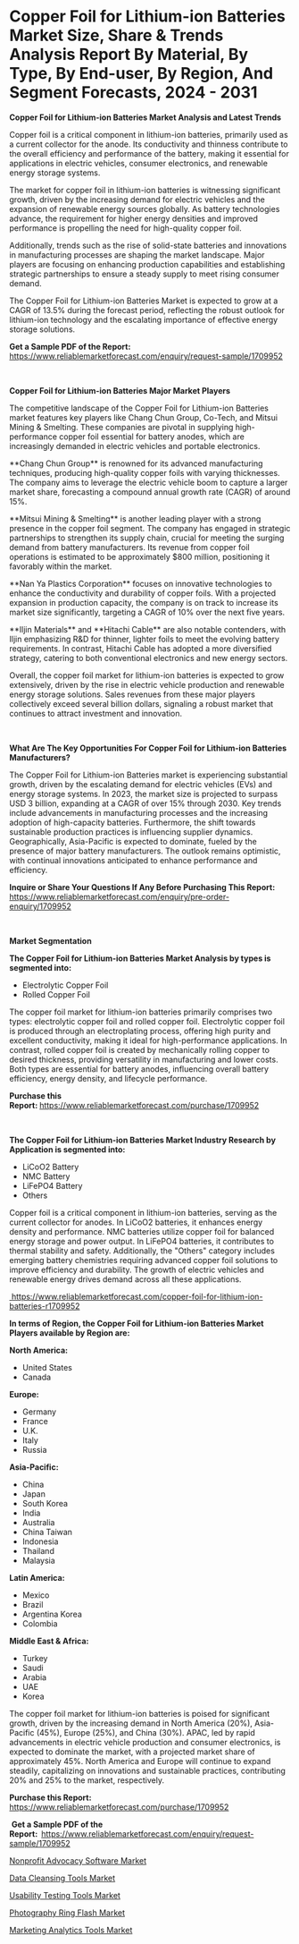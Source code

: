 <p><h1>Copper Foil for Lithium-ion Batteries Market Size, Share & Trends Analysis Report By Material, By Type, By End-user, By Region, And Segment Forecasts, 2024 - 2031</h1></p><p><strong>Copper Foil for Lithium-ion Batteries Market Analysis and Latest Trends</strong></p>
<p><p>Copper foil is a critical component in lithium-ion batteries, primarily used as a current collector for the anode. Its conductivity and thinness contribute to the overall efficiency and performance of the battery, making it essential for applications in electric vehicles, consumer electronics, and renewable energy storage systems. </p><p>The market for copper foil in lithium-ion batteries is witnessing significant growth, driven by the increasing demand for electric vehicles and the expansion of renewable energy sources globally. As battery technologies advance, the requirement for higher energy densities and improved performance is propelling the need for high-quality copper foil. </p><p>Additionally, trends such as the rise of solid-state batteries and innovations in manufacturing processes are shaping the market landscape. Major players are focusing on enhancing production capabilities and establishing strategic partnerships to ensure a steady supply to meet rising consumer demand. </p><p>The Copper Foil for Lithium-ion Batteries Market is expected to grow at a CAGR of 13.5% during the forecast period, reflecting the robust outlook for lithium-ion technology and the escalating importance of effective energy storage solutions.</p></p>
<p><strong>Get a Sample PDF of the Report:&nbsp;</strong> <a href="https://www.reliablemarketforecast.com/enquiry/request-sample/1709952?utm_campaign=1771&utm_medium=2&utm_source=Github&utm_content=ia&utm_term=22102024&utm_id=copper-foil-for-lithium-ion-batteries">https://www.reliablemarketforecast.com/enquiry/request-sample/1709952</a></p>
<p>&nbsp;</p>
<p><strong>Copper Foil for Lithium-ion Batteries Major Market Players</strong></p>
<p><p>The competitive landscape of the Copper Foil for Lithium-ion Batteries market features key players like Chang Chun Group, Co-Tech, and Mitsui Mining & Smelting. These companies are pivotal in supplying high-performance copper foil essential for battery anodes, which are increasingly demanded in electric vehicles and portable electronics.</p><p>**Chang Chun Group** is renowned for its advanced manufacturing techniques, producing high-quality copper foils with varying thicknesses. The company aims to leverage the electric vehicle boom to capture a larger market share, forecasting a compound annual growth rate (CAGR) of around 15%.</p><p>**Mitsui Mining & Smelting** is another leading player with a strong presence in the copper foil segment. The company has engaged in strategic partnerships to strengthen its supply chain, crucial for meeting the surging demand from battery manufacturers. Its revenue from copper foil operations is estimated to be approximately $800 million, positioning it favorably within the market.</p><p>**Nan Ya Plastics Corporation** focuses on innovative technologies to enhance the conductivity and durability of copper foils. With a projected expansion in production capacity, the company is on track to increase its market size significantly, targeting a CAGR of 10% over the next five years.</p><p>**Iljin Materials** and **Hitachi Cable** are also notable contenders, with Iljin emphasizing R&D for thinner, lighter foils to meet the evolving battery requirements. In contrast, Hitachi Cable has adopted a more diversified strategy, catering to both conventional electronics and new energy sectors.</p><p>Overall, the copper foil market for lithium-ion batteries is expected to grow extensively, driven by the rise in electric vehicle production and renewable energy storage solutions. Sales revenues from these major players collectively exceed several billion dollars, signaling a robust market that continues to attract investment and innovation.</p></p>
<p>&nbsp;</p>
<p><strong>What Are The Key Opportunities For Copper Foil for Lithium-ion Batteries Manufacturers?</strong></p>
<p><p>The Copper Foil for Lithium-ion Batteries market is experiencing substantial growth, driven by the escalating demand for electric vehicles (EVs) and energy storage systems. In 2023, the market size is projected to surpass USD 3 billion, expanding at a CAGR of over 15% through 2030. Key trends include advancements in manufacturing processes and the increasing adoption of high-capacity batteries. Furthermore, the shift towards sustainable production practices is influencing supplier dynamics. Geographically, Asia-Pacific is expected to dominate, fueled by the presence of major battery manufacturers. The outlook remains optimistic, with continual innovations anticipated to enhance performance and efficiency.</p></p>
<p><strong>Inquire or Share Your Questions If Any Before Purchasing This Report:</strong> <a href="https://www.reliablemarketforecast.com/enquiry/pre-order-enquiry/1709952?utm_campaign=1771&utm_medium=2&utm_source=Github&utm_content=ia&utm_term=22102024&utm_id=copper-foil-for-lithium-ion-batteries">https://www.reliablemarketforecast.com/enquiry/pre-order-enquiry/1709952</a></p>
<p>&nbsp;</p>
<p><strong>Market Segmentation</strong></p>
<p><strong>The Copper Foil for Lithium-ion Batteries Market Analysis by types is segmented into:</strong></p>
<p><ul><li>Electrolytic Copper Foil</li><li>Rolled Copper Foil</li></ul></p>
<p><p>The copper foil market for lithium-ion batteries primarily comprises two types: electrolytic copper foil and rolled copper foil. Electrolytic copper foil is produced through an electroplating process, offering high purity and excellent conductivity, making it ideal for high-performance applications. In contrast, rolled copper foil is created by mechanically rolling copper to desired thickness, providing versatility in manufacturing and lower costs. Both types are essential for battery anodes, influencing overall battery efficiency, energy density, and lifecycle performance.</p></p>
<p><strong>Purchase this Report:&nbsp;</strong><a href="https://www.reliablemarketforecast.com/purchase/1709952?utm_campaign=1771&utm_medium=2&utm_source=Github&utm_content=ia&utm_term=22102024&utm_id=copper-foil-for-lithium-ion-batteries">https://www.reliablemarketforecast.com/purchase/1709952</a></p>
<p>&nbsp;</p>
<p><strong>The Copper Foil for Lithium-ion Batteries Market Industry Research by Application is segmented into:</strong></p>
<p><ul><li>LiCoO2 Battery</li><li>NMC Battery</li><li>LiFePO4 Battery</li><li>Others</li></ul></p>
<p><p>Copper foil is a critical component in lithium-ion batteries, serving as the current collector for anodes. In LiCoO2 batteries, it enhances energy density and performance. NMC batteries utilize copper foil for balanced energy storage and power output. In LiFePO4 batteries, it contributes to thermal stability and safety. Additionally, the "Others" category includes emerging battery chemistries requiring advanced copper foil solutions to improve efficiency and durability. The growth of electric vehicles and renewable energy drives demand across all these applications.</p></p>
<p><a href="https://www.reliablemarketforecast.com/copper-foil-for-lithium-ion-batteries-r1709952?utm_campaign=1771&utm_medium=2&utm_source=Github&utm_content=ia&utm_term=22102024&utm_id=copper-foil-for-lithium-ion-batteries">&nbsp;https://www.reliablemarketforecast.com/copper-foil-for-lithium-ion-batteries-r1709952</a></p>
<p><strong>In terms of Region, the Copper Foil for Lithium-ion Batteries Market Players available by Region are:</strong></p>
<p>
    <p> <strong> North America: </strong>
        <ul>
            <li>United States</li>
            <li>Canada</li>
        </ul>
        </p> 
    <p> <strong> Europe: </strong>
        <ul>
            <li>Germany</li>
            <li>France</li>
            <li>U.K.</li>
            <li>Italy</li>
            <li>Russia</li>
        </ul>
        </p> 
    <p> <strong> Asia-Pacific: </strong>
        <ul>
            <li>China</li>
            <li>Japan</li>
            <li>South Korea</li>
            <li>India</li>
            <li>Australia</li>
            <li>China Taiwan</li>
            <li>Indonesia</li>
            <li>Thailand</li>
            <li>Malaysia</li>
        </ul>
        </p> 
    <p> <strong> Latin America: </strong>
        <ul>
            <li>Mexico</li>
            <li>Brazil</li>
            <li>Argentina Korea</li>
            <li>Colombia</li>
        </ul>
        </p> 
    <p> <strong> Middle East & Africa: </strong>
        <ul>
            <li>Turkey</li>
            <li>Saudi</li>
            <li>Arabia</li>
            <li>UAE</li>
            <li>Korea</li>
        </ul>
    </p>
    </p>
<p><p>The copper foil market for lithium-ion batteries is poised for significant growth, driven by the increasing demand in North America (20%), Asia-Pacific (45%), Europe (25%), and China (30%). APAC, led by rapid advancements in electric vehicle production and consumer electronics, is expected to dominate the market, with a projected market share of approximately 45%. North America and Europe will continue to expand steadily, capitalizing on innovations and sustainable practices, contributing 20% and 25% to the market, respectively.</p></p>
<p><strong>Purchase this Report: </strong><a href="https://www.reliablemarketforecast.com/purchase/1709952?utm_campaign=1771&utm_medium=2&utm_source=Github&utm_content=ia&utm_term=22102024&utm_id=copper-foil-for-lithium-ion-batteries">https://www.reliablemarketforecast.com/purchase/1709952</a></p>
<p>&nbsp;<strong>Get a Sample PDF of the Report:&nbsp;&nbsp;</strong><a href="https://www.reliablemarketforecast.com/enquiry/request-sample/1709952?utm_campaign=1771&utm_medium=2&utm_source=Github&utm_content=ia&utm_term=22102024&utm_id=copper-foil-for-lithium-ion-batteries">https://www.reliablemarketforecast.com/enquiry/request-sample/1709952</a></p>
<p><strong></strong></p>
<p><p><a href="https://www.linkedin.com/pulse/nonprofit-advocacy-software-market-overview-forecast-2024-jjske?utm_campaign=1771&utm_medium=2&utm_source=Github&utm_content=ia&utm_term=22102024&utm_id=copper-foil-for-lithium-ion-batteries">Nonprofit Advocacy Software Market</a></p><p><a href="https://www.linkedin.com/pulse/data-cleansing-tools-market-growth-outlook-from-2024-2031-sopne?utm_campaign=1771&utm_medium=2&utm_source=Github&utm_content=ia&utm_term=22102024&utm_id=copper-foil-for-lithium-ion-batteries">Data Cleansing Tools Market</a></p><p><a href="https://www.linkedin.com/pulse/usability-testing-tools-market-navigating-challenges-unlocking-2bc5e?utm_campaign=1771&utm_medium=2&utm_source=Github&utm_content=ia&utm_term=22102024&utm_id=copper-foil-for-lithium-ion-batteries">Usability Testing Tools Market</a></p><p><a href="https://issuu.com/reportprime-2/docs/photography-ring-flash-market-size-_89e522f9306b5c?utm_campaign=1771&utm_medium=2&utm_source=Github&utm_content=ia&utm_term=22102024&utm_id=copper-foil-for-lithium-ion-batteries">Photography Ring Flash Market</a></p><p><a href="https://www.linkedin.com/pulse/analyzing-global-marketing-analytics-tools-market-growth-wlece?utm_campaign=1771&utm_medium=2&utm_source=Github&utm_content=ia&utm_term=22102024&utm_id=copper-foil-for-lithium-ion-batteries">Marketing Analytics Tools Market</a></p></p>